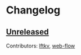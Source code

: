 # Changelog

## [Unreleased]
Contributors: [lftkv](https://github.com/lftkv), [web-flow](https://github.com/web-flow)


[Unreleased]: https://github.com/lftkv/GithubChangelogGenerator.Net/compare/...HEAD


